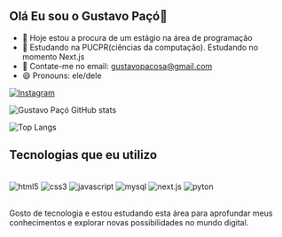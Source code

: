 ## Olá Eu sou o Gustavo Paçó🤙

- 🔭 Hoje estou a procura de um estágio na área de programação
- 🌱 Estudando na PUCPR(ciências da computação). Estudando no momento Next.js 
- 💬 Contate-me no email: gustavopacosa@gmail.com
- 😄 Pronouns: ele/dele

[![Instagram](https://img.shields.io/badge/Instagram-E4405F?style=for-the-badge&logo=instagram&logoColor=white)](https://www.instagram.com/gustavopaco__/?next=%2F)

![Gustavo Paçó GitHub stats](https://github-readme-stats.vercel.app/api?username=gustavopaco123&show_icons=true&theme=radical)

![Top Langs](https://github-readme-stats.vercel.app/api/top-langs/?username=gustavopaco123&langs_count=8)

## Tecnologias que eu utilizo

<div style = "display: inline_block"><br>
    <img align="center" alt="html5" src="https://img.shields.io/badge/HTML5-E34F26?style=for-the-badge&logo=html5&logoColor=white" />
    <img align="center" alt="css3" src="https://img.shields.io/badge/CSS3-1572B6?style=for-the-badge&logo=css3&logoColor=white" />
    <img align="center" alt="javascript" src="https://img.shields.io/badge/JavaScript-F7DF1E?style=for-the-badge&logo=javascript&logoColor=black" />
    <img align="center" alt="mysql" src="https://img.shields.io/badge/MySQL-00000F?style=for-the-badge&logo=mysql&logoColor=white" />
    <img align="center" alt="next.js" src="https://img.shields.io/badge/TypeScript-007ACC?style=for-the-badge&logo=typescript&logoColor=white" />
    <img align="center" alt="pyton" src="https://img.shields.io/badge/Python-3776AB?style=for-the-badge&logo=python&logoColor=white" />
</div><br/>

Gosto de tecnologia e estou estudando esta área para aprofundar meus conhecimentos e explorar novas possibilidades no mundo digital.
